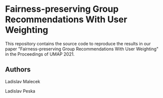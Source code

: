 # Fairness-preserving Group Recommendations With User Weighting

This repository contains the source code to reproduce the results in our paper "Fairness-preserving Group Recommendations With User Weighting" in the Proceedings of UMAP 2021.
## Authors
Ladislav Malecek

Ladislav Peska